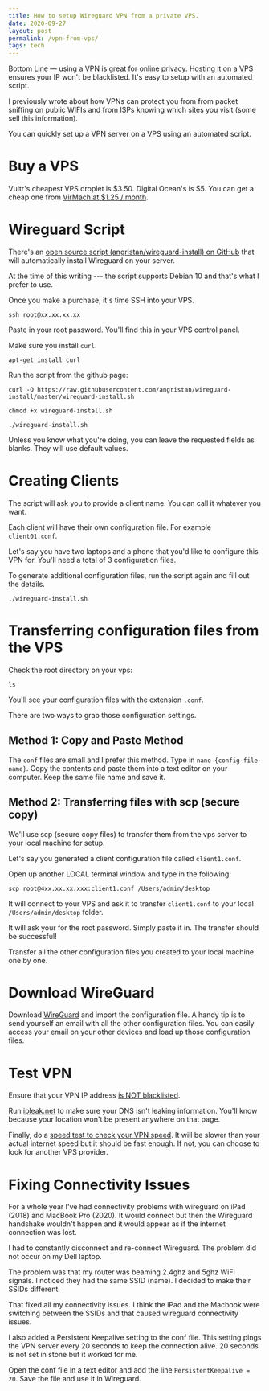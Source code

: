 ```yaml
---
title: How to setup Wireguard VPN from a private VPS.
date: 2020-09-27
layout: post
permalink: /vpn-from-vps/
tags: tech
---
```


Bottom Line — using a VPN is great for online privacy. Hosting it on a VPS ensures your IP won't be blacklisted. It's easy to setup with an automated script.

I previously wrote about how VPNs can protect you from from packet sniffing on public WIFIs and from ISPs knowing which sites you visit (some sell this information).

You can quickly set up a VPN server on a VPS using an automated script.

# Buy a VPS
Vultr's cheapest VPS droplet is $3.50. Digital Ocean's is $5. You can get a cheap one from [VirMach at $1.25 / month](https://www.google.com/url?sa=t&rct=j&q=&esrc=s&source=web&cd=&cad=rja&uact=8&ved=2ahUKEwjKiYWa5IrsAhXlY98KHXEKBTIQFjAAegQIBBAB&url=https%3A%2F%2Fbilling.virmach.com%2Fcart.php&usg=AOvVaw3U7Q7qDAKWMsQSU1reS0Yu).

# Wireguard Script
There's an [open source script (angristan/wireguard-install) on GitHub](https://github.com/angristan/wireguard-install) that will automatically install Wireguard on your server.

At the time of this writing --- the script supports Debian 10 and that's what I prefer to use.

Once you make a purchase, it's time SSH into your VPS.

`ssh root@xx.xx.xx.xx`

Paste in your root password. You'll find this in your VPS control panel.

Make sure you install `curl`.

`apt-get install curl`

Run the script from the github page:

`curl -O https://raw.githubusercontent.com/angristan/wireguard-install/master/wireguard-install.sh`

`chmod +x wireguard-install.sh`

`./wireguard-install.sh`

Unless you know what you're doing, you can leave the requested fields as blanks. They will use default values.

# Creating Clients
The script will ask you to provide a client name. You can call it whatever you want.

Each client will have their own configuration file. For example `client01.conf`.

Let's say you have two laptops and a phone that you'd like to configure this VPN for. You'll need a total of 3 configuration files.

To generate additional configuration files, run the script again and fill out the details.

`./wireguard-install.sh`

# Transferring configuration files from the VPS

Check the root directory on your vps:

`ls`

You'll see your configuration files with the extension `.conf`.

There are two ways to grab those configuration settings.

## Method 1: Copy and Paste Method

The `conf` files are small and I prefer this method. Type in `nano {config-file-name}`. Copy the contents and paste 
them into a text editor on your computer. Keep the same file name and save it.

## Method 2: Transferring files with scp (secure copy)

We'll use scp (secure copy files) to transfer them from the vps server to your local machine for setup.

Let's say you generated a client configuration file called `client1.conf`.

Open up another LOCAL terminal window and type in the following:

`scp root@4xx.xx.xx.xxx:client1.conf /Users/admin/desktop`

It will connect to your VPS and ask it to transfer `client1.conf` to your local `/Users/admin/desktop` folder.

It will ask your for the root password. Simply paste it in. The transfer should be successful!

Transfer all the other configuration files you created to your local machine one by one.

# Download WireGuard
Download [WireGuard](https://www.wireguard.com/) and import the configuration file.
A handy tip is to send yourself an email with all the other configuration files. You can easily access your email on your other devices and load up those configuration files.

# Test VPN

Ensure that your VPN IP address [is NOT blacklisted](https://whatismyipaddress.com/blacklist-check).

Run [ipleak.net](https://ipleak.net/) to make sure your DNS isn't leaking information. You'll know because your location won't be present anywhere on that page.

Finally, do a [speed test to check your VPN speed](https://www.speedtest.net/). It will be slower than your actual internet speed but it should be fast enough. If not, you can choose to look for another VPS provider.

# Fixing Connectivity Issues

For a whole year I've had connectivity problems with wireguard on iPad (2018) and MacBook Pro (2020). 
It would connect but then the Wireguard handshake wouldn't happen and it would appear as if the internet connection was lost. 

I had to constantly disconnect and re-connect Wireguard. The problem did not occur on my Dell laptop.

The problem was that my router was beaming 2.4ghz and 5ghz WiFi signals. I noticed they had the same SSID (name). I decided to make their SSIDs different. 

That fixed all my connectivity issues. 
I think the iPad and the Macbook were switching between the SSIDs and that caused wireguard connectivity issues.

I also added a Persistent Keepalive setting to the conf file. This setting pings the VPN server every 20 seconds to keep the 
connection alive. 20 seconds is not set in stone but it worked for me.

Open the conf file in a text editor and add the line `PersistentKeepalive = 20`. Save the file and use it in Wireguard.

